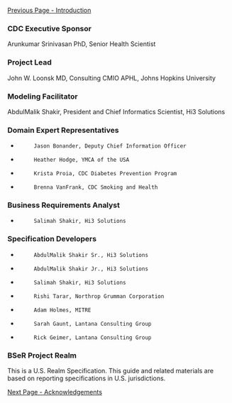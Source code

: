 [Previous Page - Introduction](Introduction.html)

### CDC Executive Sponsor

Arunkumar Srinivasan PhD, Senior Health Scientist

### Project Lead

John W. Loonsk MD, Consulting CMIO APHL, Johns Hopkins University

### Modeling Facilitator

AbdulMalik Shakir, President and Chief Informatics Scientist, Hi3 Solutions

### Domain Expert Representatives

*          Jason Bonander, Deputy Chief Information Officer

*          Heather Hodge, YMCA of the USA

*          Krista Proia, CDC Diabetes Prevention Program

*          Brenna VanFrank, CDC Smoking and Health

### Business Requirements Analyst

*          Salimah Shakir, Hi3 Solutions

### Specification Developers

*          AbdulMalik Shakir Sr., Hi3 Solutions

*          AbdulMalik Shakir Jr., Hi3 Solutions

*          Salimah Shakir, Hi3 Solutions

*          Rishi Tarar, Northrop Grumman Corporation

*          Adam Holmes, MITRE
 
*          Sarah Gaunt, Lantana Consulting Group

*          Rick Geimer, Lantana Consulting Group

### BSeR Project Realm

This is a U.S. Realm Specification. This guide and related materials are based on reporting specifications in U.S. jurisdictions.

[Next Page - Acknowledgements](Acknowledgements.html)